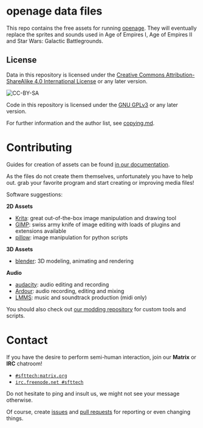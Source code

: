 openage data files
==================

This repo contains the free assets for running [openage](https://github.com/SFTtech/openage). They will eventually replace the sprites and sounds used in Age of Empires I, Age of Empires II and Star Wars: Galactic Battlegrounds.


License
-------

Data in this repository is licensed under the
[Creative Commons Attribution-ShareAlike 4.0 International License](http://creativecommons.org/licenses/by-sa/4.0/)
or any later version.

![CC-BY-SA](http://i.creativecommons.org/l/by-sa/4.0/88x31.png)

Code in this repository is licensed under the [GNU GPLv3](https://www.gnu.org/licenses/gpl-3.0.en.html)
or any later version.

For further information and the author list, see [copying.md](copying.md).


Contributing
============

Guides for creation of assets can be found [in our documentation](https://github.com/SFTtech/openage-modding).

As the files do not create them themselves, unfortunately you have to help out.
grab your favorite program and start creating or improving media files!

Software suggestions:

**2D Assets**

* [Krita](https://krita.org/): great out-of-the-box image manipulation and drawing tool
* [GIMP](https://www.gimp.org/): swiss army knife of image editing with loads of plugins and extensions available
* [pillow](https://pillow.readthedocs.io/en/stable/installation.html): image manipulation for python scripts

**3D Assets**

* [blender](https://www.blender.org/): 3D modeling, animating and rendering

**Audio**

* [audacity](https://www.audacityteam.org/): audio editing and recording
* [Ardour](http://ardour.org/): audio recording, editing and mixing
* [LMMS](https://lmms.io/): music and soundtrack production (midi only)

You should also check out [our modding repository](https://github.com/SFTtech/openage-modding) for custom tools and scripts.

Contact
=======

If you have the desire to perform semi-human interaction,
join our **Matrix** or **IRC** chatroom!

* [`#sfttech:matrix.org`](https://riot.im/app/#/room/#sfttech:matrix.org)
* [`irc.freenode.net #sfttech`](https://webchat.freenode.net/?channels=sfttech)

Do not hesitate to ping and insult us, we might not see your message otherwise.

Of course, create [issues](https://github.com/SFTtech/openage-data/issues)
and [pull requests](https://github.com/SFTtech/openage-data/pulls)
for reporting or even changing things.
